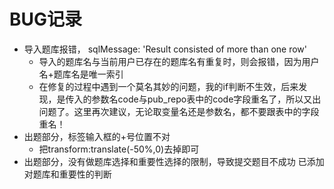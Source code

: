 # BUG记录

- 导入题库报错， sqlMessage: 'Result consisted of more than one row'
    * 导入的题库名与当前用户已存在的题库名有重复时，则会报错，因为用户名+题库名是唯一索引
    * 在修复的过程中遇到一个莫名其妙的问题，我的if判断不生效，后来发现，是传入的参数名code与pub_repo表中的code字段重名了，所以又出问题了。这里再次建议，无论取变量名还是参数名，都不要跟表中的字段重名！
- 出题部分，标签输入框的+号位置不对
    * 把transform:translate(-50%,0)去掉即可
- 出题部分，没有做题库选择和重要性选择的限制，导致提交题目不成功
    已添加对题库和重要性的判断
